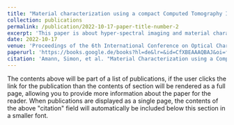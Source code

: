 ```yaml
---
title: "Material characterization using a compact Computed Tomography Imaging Spectrometer with super-resolution capability"
collection: publications
permalink: /publication/2022-10-17-paper-title-number-2
excerpt: 'This paper is about hyper-spectral imaging and material characterization using spectral signature of objects.'
date: 2022-10-17
venue: 'Proceedings of the 6th International Conference on Optical Characterization of Materials, OCM 2023'
paperurl: 'https://books.google.de/books?hl=de&lr=&id=CfXBEAAAQBAJ&oi=fnd&pg=PA139&dq=mazen+mel&ots=2Fiyh8nHJ4&sig=CKE8t_5nQXXx8izmhv4lFvPOSJ0#v=onepage&q&f=false'
citation: 'Amann, Simon, et al. "Material Characterization using a Compact Computed Tomography Imaging Spectrometer with Super-resolution Capability." Proceedings of the 6th International Conference on Optical Characterization of Materials, OCM 2023. 2023.'
---
```


The contents above will be part of a list of publications, if the user clicks the link for the publication than the contents of section will be rendered as a full page, allowing you to provide more information about the paper for the reader. When publications are displayed as a single page, the contents of the above "citation" field will automatically be included below this section in a smaller font.
